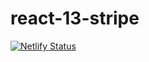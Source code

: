 # react-13-stripe

[![Netlify Status](https://api.netlify.com/api/v1/badges/a5236a6c-7a88-440d-a656-04bb8267c172/deploy-status)](https://app.netlify.com/sites/react-13-stripe/deploys)
